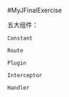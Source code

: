 #MyJFinalExercise

五大组件：

    Constant
    
    Route
    
    Plugin
    
    Interceptor
    
    Handler
    